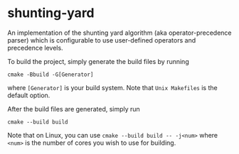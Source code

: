 # shunting-yard
An implementation of the shunting yard algorithm (aka operator-precedence parser) which is configurable to use user-defined operators and precedence levels.


To build the project, simply generate the build files by running
```
cmake -Bbuild -G[Generator]
```
where `[Generator]` is your build system. Note that `Unix Makefiles` is the default option.

After the build files are generated, simply run
```
cmake --build build
```
Note that on Linux, you can use `cmake --build build -- -j<num>` where `<num>` is the number of cores you wish to use for building.

